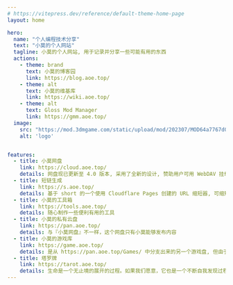 ```yaml
---
# https://vitepress.dev/reference/default-theme-home-page
layout: home

hero:
  name: "个人编程技术分享"
  text: "小莫的个人网站"
  tagline: 小莫的个人网站, 用于记录并分享一些可能有用的东西
  actions:
    - theme: brand
      text: 小莫的博客园
      link: https://blog.aoe.top/
    - theme: alt
      text: 小莫的维基库
      link: https://wiki.aoe.top/
    - theme: alt
      text: Gloss Mod Manager
      link: https://gmm.aoe.top/
  image:
    src: "https://mod.3dmgame.com/static/upload/mod/202307/MOD64a7767d0409f.png@webp"
    alt: 'logo'


features:
  - title: 小莫网盘
    link: https://cloud.aoe.top/
    details: 网盘现已更新至 4.0 版本, 采用了全新的设计, 赞助用户可用 WebDAV 挂载、在线解压/压缩 等功能
  - title: 短链生成
    link: https://s.aoe.top/
    details: 基于 short 的一个使用 Cloudflare Pages 创建的 URL 缩短器, 可缩短你分享的链接长度
  - title: 小莫的工具箱
    link: https://tools.aoe.top/
    details: 随心制作一些便利有用的工具
  - title: 小莫的私有云盘
    link: https://pan.aoe.top/
    details: 与『小莫网盘』不一样，这个网盘只有小莫能够发布内容
  - title: 小莫的游戏库
    link: https://game.aoe.top/
    details: 是从 https://pan.aoe.top/Games/ 中分支出来的另一个游戏盘, 但由于某些问题, 该库已停止更新
  - title: 塔罗牌
    link: https://tarot.aoe.top/
    details: 生命是一个无止境的展开的过程。如果我们愿意，它也是一个不断自我发现过程
---
```


<!-- 友情链接区块 -->
<FriendlyLinks />


<style>
:root {
  --vp-home-hero-name-color: transparent;
  --vp-home-hero-name-background: -webkit-linear-gradient(120deg, #bd34fe 30%, #41d1ff);

  --vp-home-hero-image-background-image: linear-gradient(-45deg, #bd34fe 50%, #47caff 50%);
  --vp-home-hero-image-filter: blur(44px);
}

@media (min-width: 640px) {
  :root {
    --vp-home-hero-image-filter: blur(56px);
  }
}

@media (min-width: 960px) {
  :root {
    --vp-home-hero-image-filter: blur(68px);
  }
}
</style>


<script setup>
import FriendlyLinks from './components/FriendlyLinks.vue'
</script>